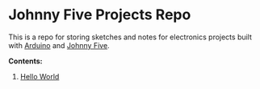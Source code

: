 # Johnny Five Projects Repo

This is a repo for storing sketches and notes for electronics projects built with [Arduino](https://www.arduino.cc/) and [Johnny Five](http://johnny-five.io/).

__Contents:__

1. [Hello World]()